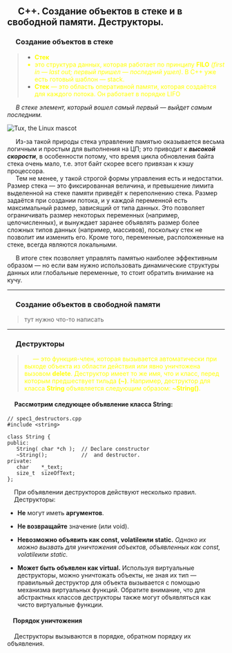 ## &nbsp;&nbsp;&nbsp;&nbsp; С++. Создание объектов в стеке и в свободной памяти. Деструкторы.
### &nbsp;&nbsp;&nbsp;&nbsp; Создание объектов в стеке
>- <font color="yellow">**Стек** 
>- это структура данных, которая работает по принципу **FILO** *(first in — last out; первый пришел — последний ушел)*. В C++ уже есть готовый шаблон — stack.
>- **Стек** — это область оперативной памяти, которая создаётся для каждого потока. Он работает в порядке LIFO  </font>

&nbsp;&nbsp;&nbsp;&nbsp; *В стеке элемент, который вошел самый первый — выйдет самым последним.*  

 ![Tux, the Linux mascot](https://lh5.googleusercontent.com/EObIxhEydIeK35xf0dCpIsNcZqrYiaIc5B7MiNnnyly01JYxjkDs7oDBHtlN-z55jgpbfeK3wrFnyHknZ5Zq4rBoaKPQJ0B8S6eTlpm2uKESX4PKYcRZRTVXoz7PGmx2Rssi1BIe)  

&nbsp;&nbsp;&nbsp;&nbsp; Из-за такой природы стека управление памятью оказывается весьма логичным и простым для выполнения на ЦП; это приводит к ***высокой скорости***, в особенности потому, что время цикла обновления байта стека очень мало, т.е. этот байт скорее всего привязан к кэшу процессора.  
&nbsp;&nbsp;&nbsp;&nbsp; Тем не менее, у такой строгой формы управления есть и недостатки. Размер стека — это фиксированная величина, и превышение лимита выделенной на стеке памяти приведёт к переполнению стека. Размер задаётся при создании потока, и у каждой переменной есть максимальный размер, зависящий от типа данных. Это позволяет ограничивать размер некоторых переменных (например, целочисленных), и вынуждает заранее объявлять размер более сложных типов данных (например, массивов), поскольку стек не позволит им изменить его. Кроме того, переменные, расположенные на стеке, всегда являются локальными.

&nbsp;&nbsp;&nbsp;&nbsp; В итоге стек позволяет управлять памятью наиболее эффективным образом — но если вам нужно использовать динамические структуры данных или глобальные переменные, то стоит обратить внимание на кучу.  


---

### &nbsp;&nbsp;&nbsp;&nbsp; Создание объектов в свободной памяти
>тут нужно что-то написать

---

### &nbsp;&nbsp;&nbsp;&nbsp; Деструкторы
>&nbsp;&nbsp;&nbsp;&nbsp;<font color="yellow"> — это функция-член, которая вызывается автоматически при выходе объекта из области действия или явно уничтожена вызовом **delete**. Деструктор имеет то же имя, что и класс, перед которым предшествует тильда **(~)**. Например, деструктор для класса **String** объявляется следующим образом: **~String()**.  </font>

#### &nbsp;&nbsp;&nbsp;&nbsp; Рассмотрим следующее объявление класса String:
```
// spec1_destructors.cpp
#include <string>

class String {
public:
   String( char *ch );  // Declare constructor
   ~String();           //  and destructor.
private:
   char    *_text;
   size_t  sizeOfText;
};
```
&nbsp;&nbsp;&nbsp;&nbsp;При объявлении деструкторов действуют несколько правил.  
&nbsp;&nbsp;&nbsp;&nbsp;Деструкторы:

+ **Не** могут иметь **аргументов**.

+ **Не возвращайте** значение (или void).

+ **Невозможно объявить как const, volatileили static.** *Однако их можно вызвать для уничтожения объектов, объявленных как const, volatileили static.*

+ **Может быть объявлен как virtual.** Используя виртуальные деструкторы, можно уничтожать объекты, не зная их тип — правильный деструктор для объекта вызывается с помощью механизма виртуальных функций. Обратите внимание, что для абстрактных классов деструкторы также могут объявляться как чисто виртуальные функции.

#### &nbsp;&nbsp;&nbsp;&nbsp;Порядок уничтожения

&nbsp;&nbsp;&nbsp;&nbsp;Деструкторы вызываются в порядке, обратном порядку их объявления.